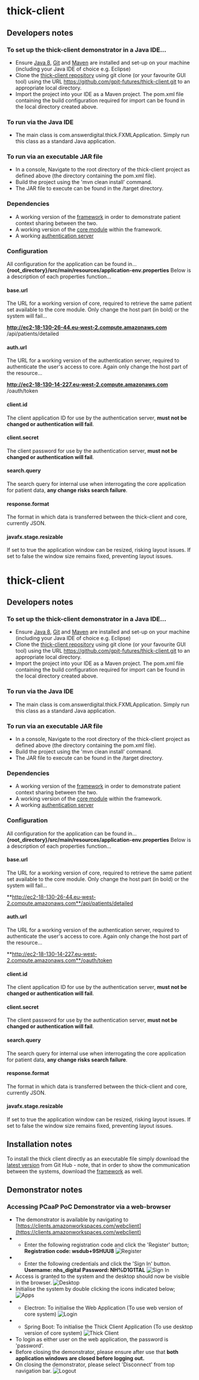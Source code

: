 
# thick-client
## Developers notes
### To set up the thick-client demonstrator in a Java IDE...
- Ensure [Java 8](http://www.oracle.com/technetwork/java/javase/downloads/index.html), [Git](https://git-scm.com/downloads) and [Maven](https://maven.apache.org/download.cgi) are installed and set-up on your machine (including your Java IDE of choice e.g. Eclipse)
 - Clone the [thick-client repository](https://github.com/gpit-futures/thick-client.git) using git clone (or your favourite GUI tool) using the URL https://github.com/gpit-futures/thick-client.git to an appropriate local directory.
 - Import the project into your IDE as a Maven project.  The pom.xml file containing the build configuration required for import can be found in the local directory created above.
### To run via the Java IDE
 - The main class is com.answerdigital.thick.FXMLApplication.  Simply run this class as a standard Java application.
 ### To run via an executable JAR file
 - In a console, Navigate to the root directory of the thick-client project as defined above (the directory containing the pom.xml file).
 - Build the project using the 'mvn clean install' command.
 - The JAR file to execute can be found in the /target directory.
### Dependencies
- A working version of the [framework](https://github.com/gpit-futures/frame) in order to demonstrate patient context sharing between the two.
- A working version of the [core module](https://github.com/gpit-futures/pulse) within the framework.
- A working [authentication server](https://github.com/gpit-futures/auth-server)
### Configuration
All configuration for the application can be found in... **{root_directory}/src/main/resources/application-env.properties**
Below is a description of each properties function...

#### base.url
The URL for a working version of core, required to retrieve the same patient set available to the core module.  Only change the host part (in bold) or the system will fail...

**http://ec2-18-130-26-44.eu-west-2.compute.amazonaws.com** /api/patients/detailed
#### auth.url
The URL for a working version of the authentication server, required to authenticate the user's access to core.  Again only change the host part of the resource...

**http://ec2-18-130-14-227.eu-west-2.compute.amazonaws.com** /oauth/token

#### client.id
The client application ID for use by the authentication server, **must not be changed or authentication will fail**.
#### client.secret
The client password for use by the authentication server, **must not be changed or authentication will fail**.
#### search.query
The search query for internal use when interrogating the core application for patient data, **any change risks search failure**.
#### response.format
The format in which data is transferred between the thick-client and core, currently JSON.
#### javafx.stage.resizable
If set to true the application window can be resized, risking layout issues.  If set to false the window size remains fixed, preventing layout issues.

# thick-client
## Developers notes
### To set up the thick-client demonstrator in a Java IDE...
- Ensure [Java 8](http://www.oracle.com/technetwork/java/javase/downloads/index.html), [Git](https://git-scm.com/downloads) and [Maven](https://maven.apache.org/download.cgi) are installed and set-up on your machine (including your Java IDE of choice e.g. Eclipse)
 - Clone the [thick-client repository](https://github.com/gpit-futures/thick-client.git) using git clone (or your favourite GUI tool) using the URL https://github.com/gpit-futures/thick-client.git to an appropriate local directory.
 - Import the project into your IDE as a Maven project.  The pom.xml file containing the build configuration required for import can be found in the local directory created above.
### To run via the Java IDE
 - The main class is com.answerdigital.thick.FXMLApplication.  Simply run this class as a standard Java application.
 ### To run via an executable JAR file
 - In a console, Navigate to the root directory of the thick-client project as defined above (the directory containing the pom.xml file).
 - Build the project using the 'mvn clean install' command.
 - The JAR file to execute can be found in the /target directory.
### Dependencies
- A working version of the [framework](https://github.com/gpit-futures/frame) in order to demonstrate patient context sharing between the two.
- A working version of the [core module](https://github.com/gpit-futures/pulse) within the framework.
- A working [authentication server](https://github.com/gpit-futures/auth-server)
### Configuration
All configuration for the application can be found in... **{root_directory}/src/main/resources/application-env.properties**
Below is a description of each properties function...

#### base.url
The URL for a working version of core, required to retrieve the same patient set available to the core module.  Only change the host part (in bold) or the system will fail...

**http://ec2-18-130-26-44.eu-west-2.compute.amazonaws.com**/api/patients/detailed
#### auth.url
The URL for a working version of the authentication server, required to authenticate the user's access to core.  Again only change the host part of the resource...

**http://ec2-18-130-14-227.eu-west-2.compute.amazonaws.com**/oauth/token

#### client.id
The client application ID for use by the authentication server, **must not be changed or authentication will fail**.
#### client.secret
The client password for use by the authentication server, **must not be changed or authentication will fail**.
#### search.query
The search query for internal use when interrogating the core application for patient data, **any change risks search failure**.
#### response.format
The format in which data is transferred between the thick-client and core, currently JSON.
#### javafx.stage.resizable
If set to true the application window can be resized, risking layout issues.  If set to false the window size remains fixed, preventing layout issues.
## Installation notes
To install the thick client directly as an executable file simply download the [latest version](https://github.com/gpit-futures/thick-client/releases) from Git Hub - note, that in order to show the communication between the systems, download the [framework](https://github.com/gpit-futures/frame/releases) as well.  
## Demonstrator notes
### Accessing PCaaP PoC Demonstrator via a web-browser
- The demonstrator is available by navigating to [https://clients.amazonworkspaces.com/webclient](https://clients.amazonworkspaces.com/webclient)
- - Enter the following registration code and click the &#39;Register&#39; button; **Registration code: wsdub+9SHUU8**
![Register](images/register.png)
- - Enter the following credentials and click the &#39;Sign In&#39; button.
**Username: nhs\_digital**
**Password: NH%D1G1TAL**
![Sign In](images/sign_in.png)
- Access is granted to the system and the desktop should now be visible in the browser.
![Desktop](images/desktop.png)
- Initialise the system by double clicking the icons indicated below;
![Apps](images/desktop_icons.png)
- - Electron: To initialise the Web Application (To use web version of core system)
![Login](images/login.png)
- - Spring Boot: To initialise the Thick Client Application (To use desktop version of core system)
![Thick Client](images/thick-client.png)
- To login as either user on the web application, the password is &#39;password&#39;.
- Before closing the demonstrator, please ensure after use that **both application windows are closed before logging out.**
- On closing the demonstrator, please select &#39;Disconnect&#39; from top navigation bar.
![Logout](images/logout.png)
